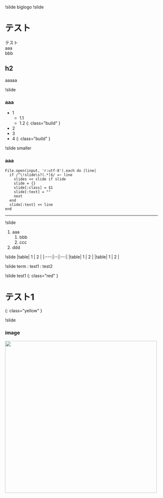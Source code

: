 !slide biglogo
!slide
# テスト

テスト  
aaa  
bbb

## h2

aaaaa

!slide
### aaa

* 1
  * 1.1
  * 1.2
  {: class="build" }
* 2
* 3
* 4
{: class="build" }

!slide smaller
### aaa

~~~~~~
File.open(input, 'r:utf-8').each do |line|
  if /^\!slide\s?(.*)$/ =~ line
    slides << slide if slide
    slide = {}
    slide[:class] = $1
    slide[:text] = ""
    next
  end
  slide[:text] << line
end
~~~~~~

---

!slide
1. aaa
   1. bbb
   2. ccc
2. ddd

!slide
|table| 1 | 2  |
|:---:|:-:|:--:|
|table| 1 | 2  |
|table| 1 | 2  |

!slide
term
: test1
: test2

!slide
test1
{: class="red" }

# テスト1
{: class="yellow" }

!slide
### image

<image class="centered" style="height: 500px" src="images/example-graph.png"/>


